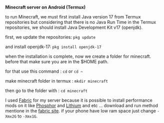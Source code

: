 **Minecraft server on Android (Termux)**

to run Minecraft, we must first install Java version 17 from Termux repositories but considering that there is no Java Run Time in the Termux repositories, we should install Java Development Kit v17 (openjdk).

first, we update the repositories:
`pkg update`

and install openjdk-17:
 `pkg install openjdk-17`
 
when the installation is complete, now we create a folder for minecraft.
before that make sure you are in the $HOME path.

for that use this command :
`cd`
or 
`cd ~`

make minecraft folder in termux :
`mkdir minecraft`

then go to the folder with :
`cd minecraft`

I used [Fabric](https://fabricmc.net/use/server/) for my server because it is possible to install performance mods on it like [Phosphor](https://www.curseforge.com/minecraft/mc-mods/phosphor) and [Lithium](https://www.curseforge.com/minecraft/mc-mods/lithium) and etc ...
download and run method mentione in the [fabric site](https://fabricmc.net/use/server/).
if your phone have low ram space just change `-Xmx2G` to `-Xmx1G`.

